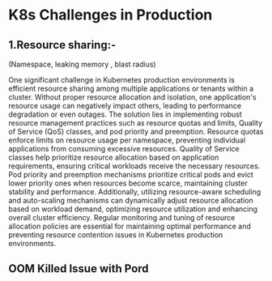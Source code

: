 # K8s Challenges in Production

 ## 1.Resource sharing:- 
 (Namespace, leaking memory , blast radius)
 
 One significant challenge in Kubernetes production environments is efficient resource sharing among multiple applications or tenants within a cluster. Without proper resource allocation and isolation, one application's resource usage can negatively impact others, leading to performance degradation or even outages. The solution lies in implementing robust resource management practices such as resource quotas and limits, Quality of Service (QoS) classes, and pod priority and preemption. Resource quotas enforce limits on resource usage per namespace, preventing individual applications from consuming excessive resources. Quality of Service classes help prioritize resource allocation based on application requirements, ensuring critical workloads receive the necessary resources. Pod priority and preemption mechanisms prioritize critical pods and evict lower priority ones when resources become scarce, maintaining cluster stability and performance. Additionally, utilizing resource-aware scheduling and auto-scaling mechanisms can dynamically adjust resource allocation based on workload demand, optimizing resource utilization and enhancing overall cluster efficiency. Regular monitoring and tuning of resource allocation policies are essential for maintaining optimal performance and preventing resource contention issues in Kubernetes production environments.

## OOM Killed Issue with Pord
